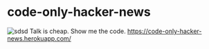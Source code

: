 # code-only-hacker-news
![sdsd](http://i.imgur.com/YBpI4vW.png)
Talk is cheap. Show me the code. https://code-only-hacker-news.herokuapp.com/
